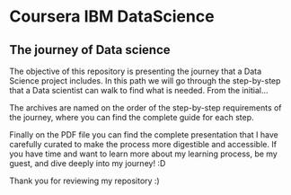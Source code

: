 # Coursera IBM DataScience

## The journey of Data science
The objective of this repository is presenting the journey that a Data Science project includes. 
In this path we will go through the step-by-step that a Data scientist can walk to find what is needed. From the initial...

The archives are named on the order of the step-by-step requirements of the journey, where you can find the complete guide for each step.

Finally on the PDF file you can find the complete presentation that I have carefully curated to make the process more digestible and accessible. 
If you have time and want to learn more about my learning process, be my guest, and dive deeply into my journey! :D

Thank you for reviewing my repository :)
